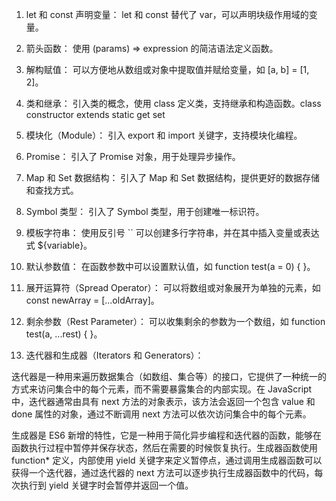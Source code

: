 1. let 和 const 声明变量：
    let 和 const 替代了 var，可以声明块级作用域的变量。

2. 箭头函数：
    使用 (params) => expression 的简洁语法定义函数。

3. 解构赋值：
    可以方便地从数组或对象中提取值并赋给变量，如 [a, b] = [1, 2]。

4. 类和继承：
    引入类的概念，使用 class 定义类，支持继承和构造函数。class constructor extends static get set

5. 模块化（Module）：
    引入 export 和 import 关键字，支持模块化编程。

6. Promise：
    引入了 Promise 对象，用于处理异步操作。

7. Map 和 Set 数据结构：
    引入了 Map 和 Set 数据结构，提供更好的数据存储和查找方式。

8. Symbol 类型：
    引入了 Symbol 类型，用于创建唯一标识符。

9. 模板字符串：
    使用反引号 `` 可以创建多行字符串，并在其中插入变量或表达式 ${variable}。

10. 默认参数值：
    在函数参数中可以设置默认值，如 function test(a = 0) { }。

11. 展开运算符（Spread Operator）：
    可以将数组或对象展开为单独的元素，如 const newArray = [...oldArray]。

12. 剩余参数（Rest Parameter）：
    可以收集剩余的参数为一个数组，如 function test(a, ...rest) { }。

13. 迭代器和生成器（Iterators 和 Generators）：

   迭代器是一种用来遍历数据集合（如数组、集合等）的接口，它提供了一种统一的方式来访问集合中的每个元素，而不需要暴露集合的内部实现。在 JavaScript 中，迭代器通常由具有 next 方法的对象表示，该方法会返回一个包含 value 和 done 属性的对象，通过不断调用 next 方法可以依次访问集合中的每个元素。

   生成器是 ES6 新增的特性，它是一种用于简化异步编程和迭代器的函数，能够在函数执行过程中暂停并保存状态，然后在需要的时候恢复执行。生成器函数使用 function* 定义，内部使用 yield 关键字来定义暂停点，通过调用生成器函数可以获得一个迭代器，通过迭代器的 next 方法可以逐步执行生成器函数中的代码，每次执行到 yield 关键字时会暂停并返回一个值。

